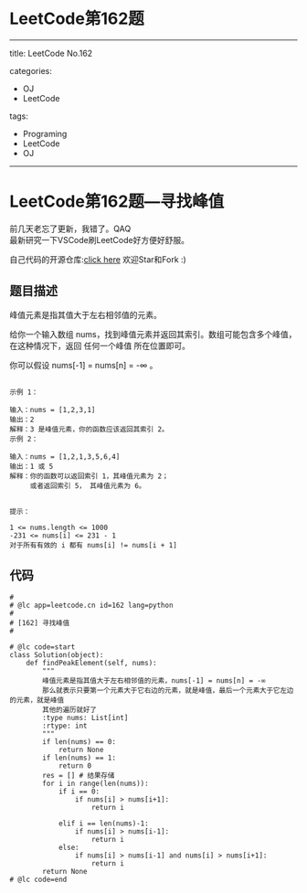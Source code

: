 # LeetCode第162题
---
title: LeetCode No.162

categories:
  - OJ
  - LeetCode

tags:
  - Programing
  - LeetCode
  - OJ
---


# LeetCode第162题—寻找峰值

前几天老忘了更新，我错了。QAQ  
最新研究一下VSCode刷LeetCode好方便好舒服。

自己代码的开源仓库:[click here](https://github.com/zs670980918/LeetCode_Coding_Record)  欢迎Star和Fork :)

## 题目描述
峰值元素是指其值大于左右相邻值的元素。

给你一个输入数组 nums，找到峰值元素并返回其索引。数组可能包含多个峰值，在这种情况下，返回 任何一个峰值 所在位置即可。

你可以假设 nums[-1] = nums[n] = -∞ 。

``` 

示例 1：

输入：nums = [1,2,3,1]
输出：2
解释：3 是峰值元素，你的函数应该返回其索引 2。
示例 2：

输入：nums = [1,2,1,3,5,6,4]
输出：1 或 5 
解释：你的函数可以返回索引 1，其峰值元素为 2；
     或者返回索引 5， 其峰值元素为 6。
 

提示：

1 <= nums.length <= 1000
-231 <= nums[i] <= 231 - 1
对于所有有效的 i 都有 nums[i] != nums[i + 1]
```
## 代码
```
#
# @lc app=leetcode.cn id=162 lang=python
#
# [162] 寻找峰值
#

# @lc code=start
class Solution(object):
    def findPeakElement(self, nums):
        """
        峰值元素是指其值大于左右相邻值的元素，nums[-1] = nums[n] = -∞ 
        那么就表示只要第一个元素大于它右边的元素，就是峰值，最后一个元素大于它左边的元素，就是峰值
        其他的遍历就好了
        :type nums: List[int]
        :rtype: int
        """
        if len(nums) == 0:
            return None
        if len(nums) == 1:
            return 0
        res = [] # 结果存储
        for i in range(len(nums)):
            if i == 0:
                if nums[i] > nums[i+1]:
                    return i
                    
            elif i == len(nums)-1:
                if nums[i] > nums[i-1]:
                    return i
            else:
                if nums[i] > nums[i-1] and nums[i] > nums[i+1]:
                    return i
        return None
# @lc code=end


```